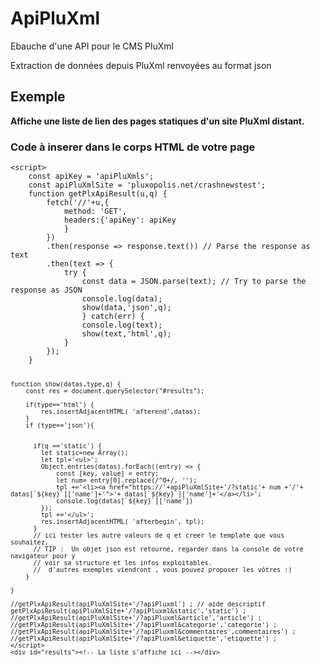 # ApiPluXml
Ebauche d'une API pour le CMS PluXml

Extraction de données depuis PluXml renvoyées au format json

<h2>Exemple</h2>
<p><b>Affiche une liste de lien des pages statiques d'un site PluXml distant.</b></p>
<h3>Code à inserer dans le corps HTML de votre page</h3>
<pre><code>&lt;script>
    const apiKey = 'apiPluXmls';
    const apiPluXmlSite = 'pluxopolis.net/crashnewstest';
    function getPlxApiResult(u,q) {
        fetch('//'+u,{
            method: 'GET',
            headers:{'apiKey': apiKey
            }
        })
        .then(response => response.text()) // Parse the response as text
        .then(text => {
            try {
                const data = JSON.parse(text); // Try to parse the response as JSON
                console.log(data);
                show(data,'json',q);
                } catch(err) {
                console.log(text);
                show(text,'html',q);
            }
        });  
    }
    
    function show(datas,type,q) {
        const res =	document.querySelector("#results");
        
        if(type=='html') {
            res.insertAdjacentHTML( 'afterend',datas);
        }
        if (type=='json'){
        
         
          if(q =='static') {
            let static=new Array();
            let tpl='<ul>';
            Object.entries(datas).forEach((entry) => {
                const [key, value] = entry;
                let num= entry[0].replace(/^0+/, '');
                tpl +='<li><a href="https://'+apiPluXmlSite+'/?static'+ num +'/'+ datas[`${key}`]['name']+'">'+ datas[`${key}`]['name']+'</a></li>';
                console.log(datas[`${key}`]['name'])
            });
            tpl +='</ul>';
            res.insertAdjacentHTML( 'afterbegin', tpl);
          }
          // ici tester les autre valeurs de q et creer le template que vous souhaitez,
          // TIP :  Un objet json est retourné, regarder dans la console de votre navigateur pour y
          // voir sa structure et les infos exploitables.
          //  d'autres exemples viendront , vous pouvez proposer les vôtres :)
        }
        
    }
     
    //getPlxApiResult(apiPluXmlSite+'/?apiPluxml') ; // aide descriptif
    getPlxApiResult(apiPluXmlSite+'/?apiPluxml&static','static') ;
    //getPlxApiResult(apiPluXmlSite+'/?apiPluxml&article','article') ;
    //getPlxApiResult(apiPluXmlSite+'/?apiPluxml&categorie','categorie') ;
    //getPlxApiResult(apiPluXmlSite+'/?apiPluxml&commentaires',commentaires') ;
    //getPlxApiResult(apiPluXmlSite+'/?apiPluxml&etiquette','etiquette') ;
    </script>
    <div id="results"><!-- La liste s'affiche ici --></div>
</code></pre>
